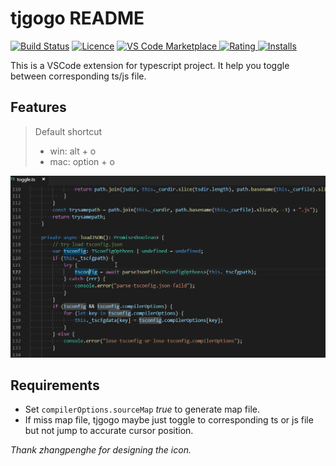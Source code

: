 # tjgogo README

[![Build Status](https://travis-ci.org/superztf/tjgogo.svg?branch=master)](https://travis-ci.org/superztf/tjgogo)
[![Licence](https://img.shields.io/github/license/mashape/apistatus.svg)](https://github.com/superztf/tjgogo)
[![VS Code Marketplace](https://vsmarketplacebadge.apphb.com/version-short/zhengtengfei.tjgogo.svg) ![Rating](https://vsmarketplacebadge.apphb.com/rating-short/zhengtengfei.tjgogo.svg) ![Installs](https://vsmarketplacebadge.apphb.com/installs/zhengtengfei.tjgogo.svg)](https://marketplace.visualstudio.com/items?itemName=zhengtengfei.tjgogo)

This is a VSCode extension for typescript project. It help you toggle between corresponding ts/js file.

## Features

> Default shortcut
> * win: alt + o
> * mac: option + o

![gif](https://raw.githubusercontent.com/superztf/tjgogo/master/example.gif)

## Requirements

* Set <code>compilerOptions.sourceMap</code> *true* to generate map file.
* If miss map file, tjgogo maybe just toggle to corresponding ts or js file but not jump to accurate cursor position.

_Thank zhangpenghe for designing the icon._
